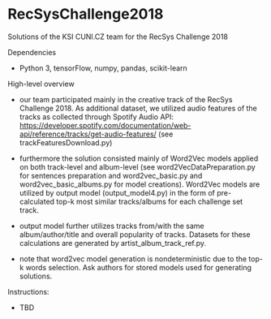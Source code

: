 # RecSysChallenge2018
Solutions of the KSI CUNI.CZ team for the RecSys Challenge 2018

Dependencies
- Python 3, tensorFlow, numpy, pandas, scikit-learn

High-level overview
- our team participated mainly in the creative track of the RecSys Challenge 2018. As additional dataset, we utilized audio features of the tracks as collected through Spotify Audio API: https://developer.spotify.com/documentation/web-api/reference/tracks/get-audio-features/ (see trackFeaturesDownload.py)
- furthermore the solution consisted mainly of Word2Vec models applied on both track-level and album-level (see word2VecDataPreparation.py for sentences preparation and word2vec_basic.py and word2vec_basic_albums.py for model creations). Word2Vec models are utilized by output model (output_model4.py) in the form of pre-calculated top-k most similar tracks/albums for each challenge set track.
- output model further utilizes tracks from/with the same album/author/title and overall popularity of tracks. Datasets for these calculations are generated by artist_album_track_ref.py.

- note that word2vec model generation is nondeterministic due to the top-k words selection. Ask authors for stored models used for generating solutions.

Instructions:
- TBD


